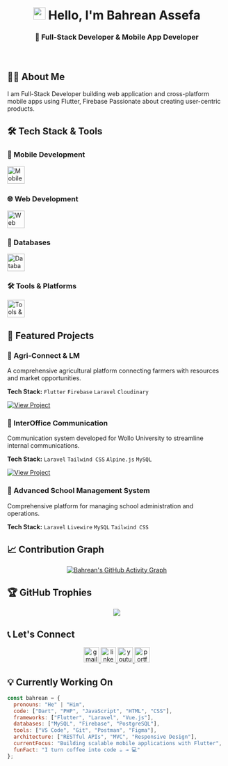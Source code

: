 <h1 align="center">
  <img src="https://media.giphy.com/media/hvRJCLFzcasrR4ia7z/giphy.gif" width="28">
  Hello, I'm Bahrean Assefa
</h1>

<h3 align="center">
  💫 Full-Stack Developer & Mobile App Developer
</h3>



###



###

<br>



###

## 👨‍💻 About Me

   I am Full-Stack Developer building web application and cross-platform mobile apps using Flutter, Firebase Passionate about creating user-centric products.

## 🛠️ Tech Stack & Tools

### 📱 Mobile Development
<div align="left">
  <img src="https://skillicons.dev/icons?i=flutter,dart,firebase" height="40" alt="Mobile technologies" />
  <img width="12" />
</div>

### 🌐 Web Development
<div align="left">
  <img src="https://skillicons.dev/icons?i=laravel,php,js,vue,tailwind,html,css" height="40" alt="Web technologies" />
</div>

### 💾 Databases
<div align="left">
  <img src="https://skillicons.dev/icons?i=mysql,postgresql,firebase" height="40" alt="Database technologies" />
</div>

### 🛠️ Tools & Platforms
<div align="left">
  <img src="https://skillicons.dev/icons?i=git,github,vscode,postman,figma,linux" height="40" alt="Tools & platforms" />
</div>



## 🚀 Featured Projects

### 🌱 Agri-Connect & LM
A comprehensive agricultural platform connecting farmers with resources and market opportunities.

**Tech Stack:** `Flutter` `Firebase` `Laravel` `Cloudinary`

[![View Project](https://img.shields.io/badge/View_Project-Live_Demo-7B68EE?style=for-the-badge)](https://agri-connect.bahrantechnologies.com/)

### 💼 InterOffice Communication
Communication system developed for Wollo University to streamline internal communications.

**Tech Stack:** `Laravel` `Tailwind CSS` `Alpine.js` `MySQL`

[![View Project](https://img.shields.io/badge/View_Project-Live_Demo-7B68EE?style=for-the-badge)](https://inter-office.bahrantechnologies.com/)

### 🏫 Advanced School Management System
Comprehensive platform for managing school administration and operations.

**Tech Stack:** `Laravel` `Livewire` `MySQL` `Tailwind CSS`

## 📈 Contribution Graph

<div align="center">
  
[![Bahrean's GitHub Activity Graph](https://activity-graph.herokuapp.com/graph?username=Bahrean&custom_title=Bahrean's%20Contribution%20Graph&theme=react-dark&bg_color=1a1a2e&color=7b68ee&line=7b68ee&point=a29bfe&hide_border=true)](https://github.com/Bahrean)

</div>

## 🏆 GitHub Trophies

<div align="center">
  
![](https://github-profile-trophy.vercel.app/?username=Bahrean&theme=radical&no-frame=false&no-bg=false&margin-w=4)

</div>

## 📞 Let's Connect

<div align="center">
  <a href="mailto:bahreanplusplus@gmail.com">
    <img src="https://img.shields.io/static/v1?message=Gmail&logo=gmail&label=&color=D14836&logoColor=white&labelColor=&style=for-the-badge" height="35" alt="gmail logo" />
  </a>
  <a href="https://www.linkedin.com/in/bahrean-assefa/" target="_blank">
    <img src="https://img.shields.io/static/v1?message=LinkedIn&logo=linkedin&label=&color=0077B5&logoColor=white&labelColor=&style=for-the-badge" height="35" alt="linkedin logo" />
  </a>
  <a href="https://www.youtube.com/@BahreanTech" target="_blank">
    <img src="https://img.shields.io/static/v1?message=YouTube&logo=youtube&label=&color=FF0000&logoColor=white&labelColor=&style=for-the-badge" height="35" alt="youtube logo" />
  </a>
  <a href="https://bahrean-assefa.vercel.app/" target="_blank">
    <img src="https://img.shields.io/static/v1?message=Portfolio&logo=vercel&label=&color=000000&logoColor=white&labelColor=&style=for-the-badge" height="35" alt="portfolio logo" />
  </a>
</div>

###

## 💡 Currently Working On

```javascript
const bahrean = {
  pronouns: "He" | "Him",
  code: ["Dart", "PHP", "JavaScript", "HTML", "CSS"],
  frameworks: ["Flutter", "Laravel", "Vue.js"],
  databases: ["MySQL", "Firebase", "PostgreSQL"],
  tools: ["VS Code", "Git", "Postman", "Figma"],
  architecture: ["RESTful APIs", "MVC", "Responsive Design"],
  currentFocus: "Building scalable mobile applications with Flutter",
  funFact: "I turn coffee into code ☕ → 💻"
};

